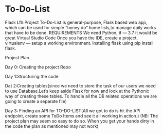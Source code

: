 # To-Do-List
Flask Lfh Project
To-Do-List is general-purpose, Flask based web app, which can be used for simple “honey do” home lists,to manage daily works that have to be done.
REQUIREMENTS
 We need Python, if — 3.7 it would be great
Virtual Studio Code
Once you have the IDE, create a project. 
virtualenv — setup a working environment.
Installing flask using pip install flask.

Project Plan

Day 0: Creating the project Repo

Day 1:Structuring the code

Dat 2:Creating tables(since we need to store the task of our users we need to use Database.Let’s keep aside Flask for now and look at the Pythonic way of creating these tables. To handle all the DB related operations we are going to create a separate file)

Day 3: Finding an API for TO-DO-LIST(All we got to do is hit the API endpoint, create some ToDo Items and see it all working in action.)
(NB: The project plan may seem so easy to do so. When you get your hands dirty in the code the plan as mentioned may not work)

